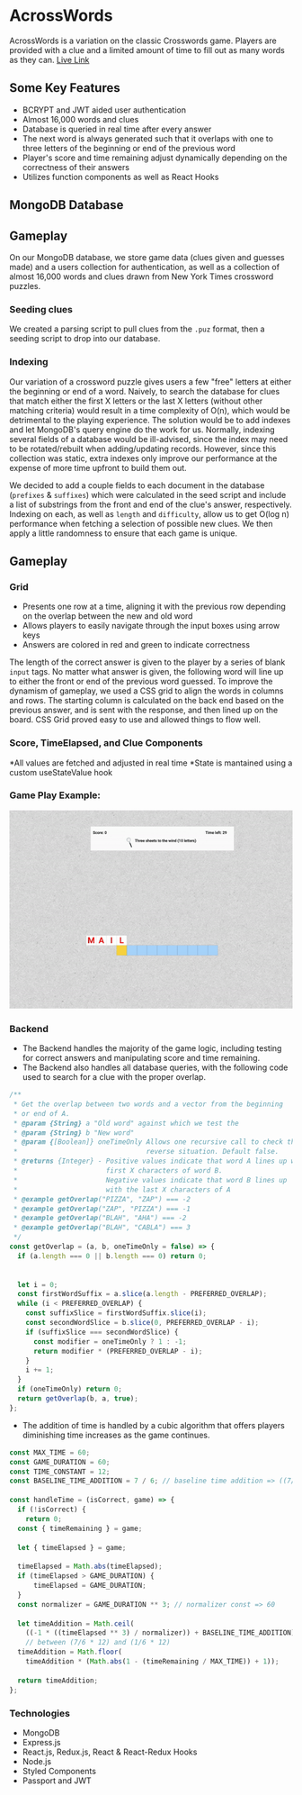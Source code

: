 # AcrossWords

AcrossWords is a variation on the classic Crosswords game. Players are provided with a clue and a limited amount of time to fill out as many words as they can.
[Live Link](https://acrosswords.herokuapp.com/)
## Some Key Features

- BCRYPT and JWT aided user authentication
- Almost 16,000 words and clues
- Database is queried in real time after every answer
- The next word is always generated such that it overlaps with one to three letters of the beginning or end of the previous word
- Player's score and time remaining adjust dynamically depending on the correctness of their answers
- Utilizes function components as well as React Hooks

## MongoDB Database

<!-- use ### for subsections within the MongoDB Databse section -->
<!--  -->
<!-- [Click here for more info](https://github.com/jacobprall/CrossWords/blob/f36ec37313de785ceb7e6a9bc92948aef588bf17/routes/api/route_helpers/game/patch/getNextWord.js#L48) -->
## Gameplay 


On our MongoDB database, we store game data (clues given and guesses made) and a users collection for authentication, as well as a collection of almost 16,000 words and clues drawn from New York Times crossword puzzles.

### Seeding clues

We created a parsing script to pull clues from the `.puz` format, then a seeding script to drop into our database.

### Indexing

Our variation of a crossword puzzle gives users a few "free" letters at either the beginning or end of a word. Naively, to search the database for clues that match either the first X letters or the last X letters (without other matching criteria) would result in a time complexity of O(n), which would be detrimental to the playing experience. The solution would be to add indexes and let MongoDB's query engine do the work for us. Normally, indexing several fields of a database would be ill-advised, since the index may need to be rotated/rebuilt when adding/updating records. However, since this collection was static, extra indexes only improve our performance at the expense of more time upfront to build them out.

We decided to add a couple fields to each document in the database (`prefixes` & `suffixes`) which were calculated in the seed script and include a list of substrings from the front and end of the clue's answer, respectively. Indexing on each, as well as `length` and `difficulty`, allow us to get O(log n) performance when fetching a selection of possible new clues. We then apply a little randomness to ensure that each game is unique.

## Gameplay


### Grid
* Presents one row at a time, aligning it with the previous row depending on the overlap between the new and old word
* Allows players to easily navigate through the input boxes using arrow keys
* Answers are colored in red and green to indicate correctness 


The length of the correct answer is given to the player by a series of blank `input` tags. No matter what answer is given, the following word will line up to either the front or end of the previous word guessed. To improve the dynamism of gameplay, we used a CSS grid to align the words in columns and rows. The starting column is calculated on the back end based on the previous answer, and is sent with the response, and then lined up on the board. CSS Grid proved easy to use and allowed things to flow well.

### Score, TimeElapsed, and Clue Components
*All values are fetched and adjusted in real time
*State is mantained using a custom useStateValue hook


<!-- if you want to add a gif, use the format below -->
<!-- ![name_of_gif](source of gif) -->
<!-- I added an images folder, add the gifs there. -->
<!-- example: -->
### Game Play Example: 
![game_play_gif](frontend/images/game_play_gif.gif)

### Backend
* The Backend handles the majority of the game logic, including testing for correct answers and manipulating score and time remaining. 
* The Backend also handles all database queries, with the following code used to search for a clue with the proper overlap.
```javascript
/**
 * Get the overlap between two words and a vector from the beginning
 * or end of A.
 * @param {String} a "Old word" against which we test the
 * @param {String} b "New word"
 * @param {[Boolean]} oneTimeOnly Allows one recursive call to check the
 *                                reverse situation. Default false.
 * @returns {Integer} - Positive values indicate that word A lines up with the
 *                      first X characters of word B.
 *                      Negative values indicate that word B lines up
 *                      with the last X characters of A
 * @example getOverlap("PIZZA", "ZAP") === -2
 * @example getOverlap("ZAP", "PIZZA") === -1
 * @example getOverlap("BLAH", "AHA") === -2
 * @example getOverlap("BLAH", "CABLA") === 3
 */
const getOverlap = (a, b, oneTimeOnly = false) => {
  if (a.length === 0 || b.length === 0) return 0;


  let i = 0;
  const firstWordSuffix = a.slice(a.length - PREFERRED_OVERLAP);
  while (i < PREFERRED_OVERLAP) {
    const suffixSlice = firstWordSuffix.slice(i);
    const secondWordSlice = b.slice(0, PREFERRED_OVERLAP - i);
    if (suffixSlice === secondWordSlice) {
      const modifier = oneTimeOnly ? 1 : -1;
      return modifier * (PREFERRED_OVERLAP - i);
    }
    i += 1;
  }
  if (oneTimeOnly) return 0;
  return getOverlap(b, a, true);
};

```

* The addition of time is handled by a cubic algorithm that offers players diminishing time increases as the game continues.
```javascript
const MAX_TIME = 60;
const GAME_DURATION = 60;
const TIME_CONSTANT = 12;
const BASELINE_TIME_ADDITION = 7 / 6; // baseline time addition => ((7/6) - 1) * TIME_CONSTANT

const handleTime = (isCorrect, game) => {
  if (!isCorrect) {
    return 0;
  const { timeRemaining } = game;
  
  let { timeElapsed } = game;
  
  timeElapsed = Math.abs(timeElapsed);
  if (timeElapsed > GAME_DURATION) {
      timeElapsed = GAME_DURATION;
  }
  const normalizer = GAME_DURATION ** 3; // normalizer const => 60
  
  let timeAddition = Math.ceil(
    ((-1 * ((timeElapsed ** 3) / normalizer)) + BASELINE_TIME_ADDITION) * TIME_CONSTANT);
    // between (7/6 * 12) and (1/6 * 12)
  timeAddition = Math.floor(
    timeAddition * (Math.abs(1 - (timeRemaining / MAX_TIME)) + 1));

  return timeAddition;
};
```

### Technologies

- MongoDB
- Express.js
- React.js, Redux.js, React & React-Redux Hooks
- Node.js
- Styled Components
- Passport and JWT
